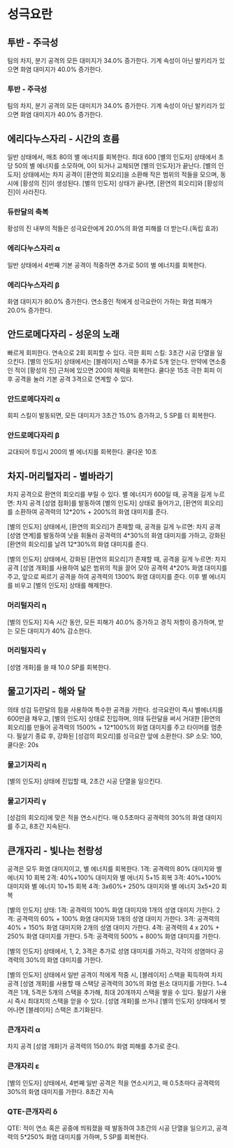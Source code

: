 # 성극요란

## 투반 - 주극성

팀의 차지, 분기 공격의 모든 대미지가 34.0% 증가한다. 기계 속성이 아닌 발키리가 있으면 화염 대미지가 40.0% 증가한다.

### 투반 - 주극성

팀의 차지, 분기 공격의 모든 대미지가 34.0% 증가한다. 기계 속성이 아닌 발키리가 있으면 화염 대미지가 40.0% 증가한다.

## 에리다누스자리 - 시간의 흐름

일반 상태에서, 매초 80의 별 에너지를 회복한다. 최대 600
[별의 인도자] 상태에서 초당 50의 별 에너지를 소모하며, 0이 되거나 교체되면 [별의 인도자]가 끝난다.
[별의 인도자] 상태에서는 차지 공격이 [환연의 회오리]을 소환해 작은 범위의 적들을 모으며, 동시에 [황성의 진]이 생성된다. [별의 인도자] 상태가 끝나면, [환연의 회오리]와 [황성의 진]이 사라진다.

### 듀란달의 축복

황성의 진 내부의 적들은 성극요란에게 20.0%의 화염 피해를 더 받는다.(독립 효과)

### 에리다누스자리 α

일반 상태에서 4번째 기본 공격이 적중하면 추가로 50의 별 에너지를 회복한다.

### 에리다누스자리 β

화염 대미지가 80.0% 증가한다. 연소중인 적에게 성극요란이 가하는 화염 피해가 20.0% 증가한다.

## 안드로메다자리 - 성운의 노래

빠르게 회피한다. 연속으로 2회 회피할 수 있다.
극한 회피 스킬: 3초간 시공 단열을 일으킨다. [별의 인도자] 상태에서는 [블레이자] 스택을 추가로 5개 얻는다. 만약에 연소중인 적이 [황성의 진] 근처에 있으면 200의 체력을 회복한다. 쿨다운 15초
극한 회피 이후 공격을 눌러 기본 공격 3격으로 연계할 수 있다.

### 안드로메다자리 α

회피 스킬이 발동되면, 모든 대미지가 3초간 15.0% 증가하고, 5 SP를 더 회복한다.

### 안드로메다자리 β

교대되어 투입시 200의 별 에너지를 회복한다. 쿨다운 10초

## 차지-머리털자리 - 별바라기

차지 공격으로 환연의 회오리를 부릴 수 있다.
별 에너지가 600일 때, 공격을 길게 누르면:
차지 공격 [성염 점화]를 발동하여 [별의 인도자] 상태로 들어가고, [환연의 회오리]를 소환하여 공격력의 12\*20% + 200%의 화염 대미지를 준다.

[별의 인도자] 상태에서, [환연의 회오리]가 존재할 때, 공격을 길게 누르면:
차지 공격 [성염 연계]를 발동하여 낫을 휘둘러 공격력의 4\*30%의 화염 대미지를 가하고, 강화된 [환연의 회오리]를 날려 12\*30%의 화염 대미지를 준다.

[별의 인도자] 상태에서, 강화된 [환연의 회오리]가 존재할 때, 공격을 길게 누르면:
차지 공격 [성염 개화]를 사용하여 넓은 범위의 적을 끌어 모아 공격력 4\*20% 화염 대미지를 주고, 앞으로 찌르기 공격을 하여 공격력의 1300% 화염 대미지를 준다. 이후 별 에너지를 비우고 [별의 인도자] 상태를 해제한다.

### 머리털자리 η

[별의 인도자] 지속 시간 동안, 모든 피해가 40.0% 증가하고 경직 저항이 증가하며, 받는 모든 대미지가 40% 감소한다.

### 머리털자리 γ

[성염 개화]를 쓸 때 10.0 SP를 회복한다.

## 물고기자리 - 해와 달

의태 성검 듀란달의 힘을 사용하여 특수한 공격을 가한다.
성극요란이 즉시 별에너지를 600만큼 채우고, [별의 인도자] 상태로 진입하며, 의태 듀란달을 써서 거대한 [환연의 회오리]를 만들어 공격력의 1500% + 12\*100%의 화염 대미지를 주고 타이머를 멈춘다.
필살기 종료 후, 강화된 [성검의 회오리]를 성극요란 앞에 소환한다.
SP 소모: 100, 쿨다운: 20s

### 물고기자리 η

[별의 인도자] 상태에 진입할 때, 2초간 시공 단열을 일으킨다.

### 물고기자리 γ

[성검의 회오리]에 맞은 적을 연소시킨다. 매 0.5초마다 공격력의 30%의 화염 대미지를 주고, 8초간 지속된다.

## 큰개자리 - 빛나는 천랑성

공격은 모두 화염 대미지이고, 별 에너지를 회복한다.
1격: 공격력의 80% 대미지와 별 에너지 10 회복
2격: 40%+100% 대미지와 별 에너지 5+15 회복
3격: 40%+100% 대미지와 별 에너지 10+15 회복
4격: 3x60%+ 250% 대미지와 별 에너지 3x5+20 회복

[별의 인도자] 상태:
1격: 공격력의 100% 화염 대미지와 1개의 성염 대미지 가한다.
2격: 공격력의 60% + 100% 화염 대미지와 1개의 성염 대미지 가한다.
3격: 공격력의 40% + 150% 화염 대미지와 2개의 성염 대미지 가한다.
4격: 공격력의 4 x 20% + 250% 화염 대미지를 가한다.
5격: 공격력의 500% + 800% 화염 대미지를 가한다.

[별의 인도자] 상태에서, 1, 2, 3격은 추가로 성염 대미지를 가하고, 각각의 성염마다 공격력의 30%의 화염 대미지를 가한다.

[별의 인도자] 상태에서 일반 공격이 적에게 적중 시, [블레이자] 스택을 획득하여 차지 공격 [성염 개화]를 사용할 때 스택당 공격력의 30%의 화염 원소 대미지를 가한다. 1~4격은 1개, 5격은 5개의 스택을 추가해, 최대 20개까지 스택을 쌓을 수 있다.
필살기 사용시 즉시 최대치의 스택을 얻을 수 있다.
[성염 개화]를 쓰거나 [별의 인도자] 상태에서 벗어나면 [블레이자] 스택은 초기화된다.

### 큰개자리 α

차지 공격 [성염 개화]가 공격력의 150.0% 화염 피해를 추가로 준다.

### 큰개자리 ε

[별의 인도자] 상태에서, 4번째 일반 공격은 적을 연소시키고, 매 0.5초마다 공격력의 30%의 화염 대미지를 가한다. 8초간 지속

### QTE-큰개자리 δ

QTE: 적이 연소 혹은 공중에 띄워졌을 때 발동하여 3초간의 시공 단열을 일으키고, 공격력의 5\*250% 화염 대미지를 가하며, 5 SP를 회복한다.
